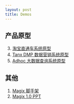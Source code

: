 ```yaml
---
layout: post
title: Demos
---
```


## 产品原型

 3. [淘宝直通车系统原型](http://thx.alibaba-inc.com/bp_demo)
 1. [Tanx DMP 数据营销系统原型](http://thx.alibaba-inc.com/dmp_demo/)
 2. [Adhoc 大数据查询系统原型](http://thx.alibaba-inc.com/adhoc_demo)

## 其他

 1. [Magix 脚手架][1]
 2. [Magix 1.0 PPT][2]

[1]: /magix-demo-ad/
[2]: /magix-demo-ppt/
